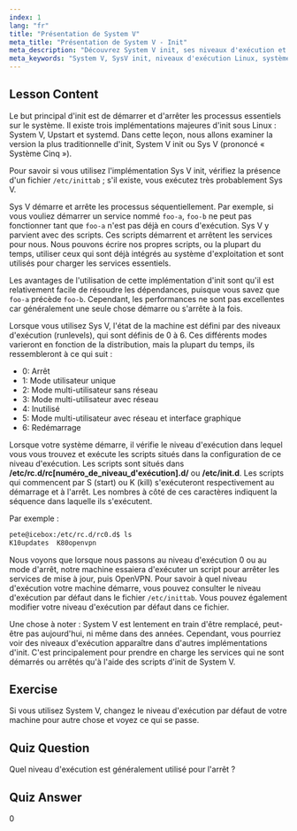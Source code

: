 ```yaml
---
index: 1
lang: "fr"
title: "Présentation de System V"
meta_title: "Présentation de System V - Init"
meta_description: "Découvrez System V init, ses niveaux d'exécution et comment il gère les processus sous Linux. Comprenez les bases de SysV pour les débutants et les utilisateurs intermédiaires."
meta_keywords: "System V, SysV init, niveaux d'exécution Linux, système init, tutoriel Linux, guide du débutant, gestion des processus"
---
```


## Lesson Content

Le but principal d'init est de démarrer et d'arrêter les processus essentiels sur le système. Il existe trois implémentations majeures d'init sous Linux : System V, Upstart et systemd. Dans cette leçon, nous allons examiner la version la plus traditionnelle d'init, System V init ou Sys V (prononcé « Système Cinq »).

Pour savoir si vous utilisez l'implémentation Sys V init, vérifiez la présence d'un fichier `/etc/inittab` ; s'il existe, vous exécutez très probablement Sys V.

Sys V démarre et arrête les processus séquentiellement. Par exemple, si vous vouliez démarrer un service nommé `foo-a`, `foo-b` ne peut pas fonctionner tant que `foo-a` n'est pas déjà en cours d'exécution. Sys V y parvient avec des scripts. Ces scripts démarrent et arrêtent les services pour nous. Nous pouvons écrire nos propres scripts, ou la plupart du temps, utiliser ceux qui sont déjà intégrés au système d'exploitation et sont utilisés pour charger les services essentiels.

Les avantages de l'utilisation de cette implémentation d'init sont qu'il est relativement facile de résoudre les dépendances, puisque vous savez que `foo-a` précède `foo-b`. Cependant, les performances ne sont pas excellentes car généralement une seule chose démarre ou s'arrête à la fois.

Lorsque vous utilisez Sys V, l'état de la machine est défini par des niveaux d'exécution (runlevels), qui sont définis de 0 à 6. Ces différents modes varieront en fonction de la distribution, mais la plupart du temps, ils ressembleront à ce qui suit :

- 0: Arrêt
- 1: Mode utilisateur unique
- 2: Mode multi-utilisateur sans réseau
- 3: Mode multi-utilisateur avec réseau
- 4: Inutilisé
- 5: Mode multi-utilisateur avec réseau et interface graphique
- 6: Redémarrage

Lorsque votre système démarre, il vérifie le niveau d'exécution dans lequel vous vous trouvez et exécute les scripts situés dans la configuration de ce niveau d'exécution. Les scripts sont situés dans **/etc/rc.d/rc[numéro_de_niveau_d'exécution].d/** ou **/etc/init.d**. Les scripts qui commencent par S (start) ou K (kill) s'exécuteront respectivement au démarrage et à l'arrêt. Les nombres à côté de ces caractères indiquent la séquence dans laquelle ils s'exécutent.

Par exemple :

```bash
pete@icebox:/etc/rc.d/rc0.d$ ls
K10updates  K80openvpn
```

Nous voyons que lorsque nous passons au niveau d'exécution 0 ou au mode d'arrêt, notre machine essaiera d'exécuter un script pour arrêter les services de mise à jour, puis OpenVPN. Pour savoir à quel niveau d'exécution votre machine démarre, vous pouvez consulter le niveau d'exécution par défaut dans le fichier `/etc/inittab`. Vous pouvez également modifier votre niveau d'exécution par défaut dans ce fichier.

Une chose à noter : System V est lentement en train d'être remplacé, peut-être pas aujourd'hui, ni même dans des années. Cependant, vous pourriez voir des niveaux d'exécution apparaître dans d'autres implémentations d'init. C'est principalement pour prendre en charge les services qui ne sont démarrés ou arrêtés qu'à l'aide des scripts d'init de System V.

## Exercise

Si vous utilisez System V, changez le niveau d'exécution par défaut de votre machine pour autre chose et voyez ce qui se passe.

## Quiz Question

Quel niveau d'exécution est généralement utilisé pour l'arrêt ?

## Quiz Answer

0
